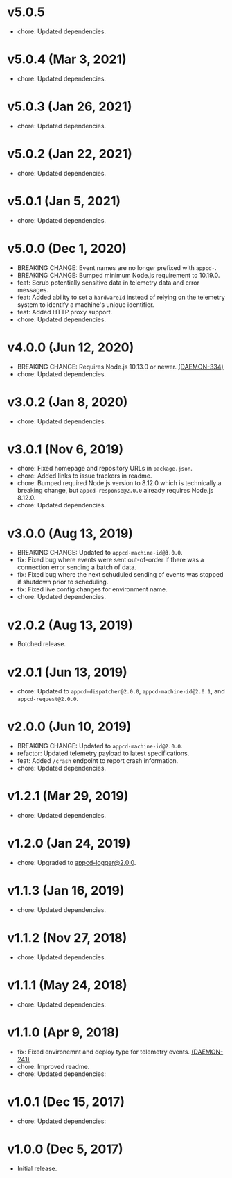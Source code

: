 # v5.0.5

 * chore: Updated dependencies.

# v5.0.4 (Mar 3, 2021)

 * chore: Updated dependencies.

# v5.0.3 (Jan 26, 2021)

 * chore: Updated dependencies.

# v5.0.2 (Jan 22, 2021)

 * chore: Updated dependencies.

# v5.0.1 (Jan 5, 2021)

 * chore: Updated dependencies.

# v5.0.0 (Dec 1, 2020)

 * BREAKING CHANGE: Event names are no longer prefixed with `appcd-`.
 * BREAKING CHANGE: Bumped minimum Node.js requirement to 10.19.0.
 * feat: Scrub potentially sensitive data in telemetry data and error messages.
 * feat: Added ability to set a `hardwareId` instead of relying on the telemetry system to identify
   a machine's unique identifier.
 * feat: Added HTTP proxy support.
 * chore: Updated dependencies.

# v4.0.0 (Jun 12, 2020)

 * BREAKING CHANGE: Requires Node.js 10.13.0 or newer.
   [(DAEMON-334)](https://jira.appcelerator.org/browse/DAEMON-334)
 * chore: Updated dependencies.

# v3.0.2 (Jan 8, 2020)

 * chore: Updated dependencies.

# v3.0.1 (Nov 6, 2019)

 * chore: Fixed homepage and repository URLs in `package.json`.
 * chore: Added links to issue trackers in readme.
 * chore: Bumped required Node.js version to 8.12.0 which is technically a breaking change, but
   `appcd-response@2.0.0` already requires Node.js 8.12.0.
 * chore: Updated dependencies.

# v3.0.0 (Aug 13, 2019)

 * BREAKING CHANGE: Updated to `appcd-machine-id@3.0.0`.
 * fix: Fixed bug where events were sent out-of-order if there was a connection error sending a
   batch of data.
 * fix: Fixed bug where the next schuduled sending of events was stopped if shutdown prior to
   scheduling.
 * fix: Fixed live config changes for environment name.
 * chore: Updated dependencies.

# v2.0.2 (Aug 13, 2019)

 * Botched release.

# v2.0.1 (Jun 13, 2019)

 * chore: Updated to `appcd-dispatcher@2.0.0`, `appcd-machine-id@2.0.1`, and `appcd-request@2.0.0`.

# v2.0.0 (Jun 10, 2019)

 * BREAKING CHANGE: Updated to `appcd-machine-id@2.0.0`.
 * refactor: Updated telemetry payload to latest specifications.
 * feat: Added `/crash` endpoint to report crash information.
 * chore: Updated dependencies.

# v1.2.1 (Mar 29, 2019)

 * chore: Updated dependencies.

# v1.2.0 (Jan 24, 2019)

 * chore: Upgraded to appcd-logger@2.0.0.

# v1.1.3 (Jan 16, 2019)

 * chore: Updated dependencies.

# v1.1.2 (Nov 27, 2018)

 * chore: Updated dependencies.

# v1.1.1 (May 24, 2018)

 * chore: Updated dependencies:

# v1.1.0 (Apr 9, 2018)

 * fix: Fixed environemnt and deploy type for telemetry events.
   [(DAEMON-241)](https://jira.appcelerator.org/browse/DAEMON-241)
 * chore: Improved readme.
 * chore: Updated dependencies:

# v1.0.1 (Dec 15, 2017)

 * chore: Updated dependencies:

# v1.0.0 (Dec 5, 2017)

 - Initial release.
